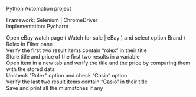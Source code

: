 Python Automation project

Framework: Selenium | ChromeDriver   
Implementation: Pycharm  

Open eBay watch page ( Watch for sale | eBay ) and select option Brand / Rolex in Filter pane  
Verify the first two result items contain “rolex” in their title  
Store title and price of the first two results in a variable  
Open item in a new tab and verify the title and the price by comparing them with the stored data  
Uncheck “Rolex“ option and check “Casio“ option  
Verify the last two result items contain “Casio“ in their title  
Save and print all the mismatches if any  
